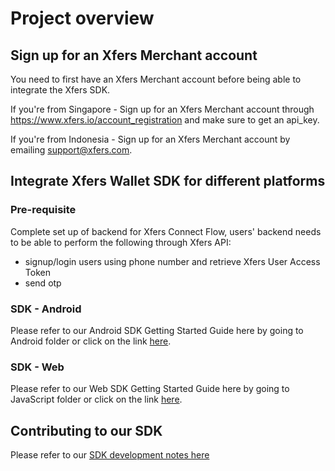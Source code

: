 # Project overview

## Sign up for an Xfers Merchant account

You need to first have an Xfers Merchant account before being able to integrate the Xfers SDK.

If you're from Singapore - Sign up for an Xfers Merchant account through https://www.xfers.io/account_registration and make sure to get an api_key.

If you're from Indonesia - Sign up for an Xfers Merchant account by emailing support@xfers.com.

## Integrate Xfers Wallet SDK for different platforms

### Pre-requisite
Complete set up of backend for Xfers Connect Flow, users' backend needs to be able to perform the following through Xfers API:
- signup/login users using phone number and retrieve Xfers User Access Token
- send otp

### SDK - Android
Please refer to our Android SDK Getting Started Guide here by going to Android folder or click on the link [here](https://github.com/Xfers/xfers-sdk/tree/master/Android).

### SDK - Web
Please refer to our Web SDK Getting Started Guide here by going to JavaScript folder or click on the link [here](https://github.com/Xfers/xfers-sdk/tree/master/JavaScript).

## Contributing to our SDK
Please refer to our [SDK development notes here](https://github.com/Xfers/xfers-sdk/wiki)
